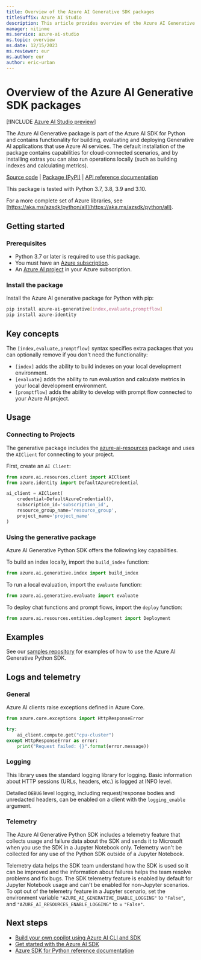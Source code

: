 ```yaml
---
title: Overview of the Azure AI Generative SDK packages
titleSuffix: Azure AI Studio
description: This article provides overview of the Azure AI Generative SDK packages.
manager: nitinme
ms.service: azure-ai-studio
ms.topic: overview
ms.date: 12/15/2023
ms.reviewer: eur
ms.author: eur
author: eric-urban
---
```


# Overview of the Azure AI Generative SDK packages

[!INCLUDE [Azure AI Studio preview](../includes/preview-ai-studio.md)]

The Azure AI Generative package is part of the Azure AI SDK for Python and contains functionality for building, evaluating and deploying Generative AI applications that use Azure AI services. The default installation of the package contains capabilities for cloud-connected scenarios, and by installing extras you can also run operations locally (such as building indexes and calculating metrics).

[Source code](https://github.com/Azure/azure-sdk-for-python/tree/main/sdk/ai/azure-ai-generative) | [Package (PyPI)](https://pypi.org/project/azure-ai-generative/) | [API reference documentation](/python/api/overview/azure/ai-generative-readme)

This package is tested with Python 3.7, 3.8, 3.9 and 3.10.

For a more complete set of Azure libraries, see [https://aka.ms/azsdk/python/all](https://aka.ms/azsdk/python/all).

## Getting started

### Prerequisites

- Python 3.7 or later is required to use this package.
- You must have an [Azure subscription](https://portal.azure.com).
- An [Azure AI project](./create-projects.md) in your Azure subscription. 


### Install the package

Install the Azure AI generative package for Python with pip:

```bash
pip install azure-ai-generative[index,evaluate,promptflow]
pip install azure-identity
```

## Key concepts

The `[index,evaluate,promptflow]` syntax specifies extra packages that you can optionally remove if you don't need the functionality:

- `[index]` adds the ability to build indexes on your local development environment.
- `[evaluate]` adds the ability to run evaluation and calculate metrics in your local development environment.
- `[promptflow]` adds the ability to develop with prompt flow connected to your Azure AI project.


## Usage


### Connecting to Projects
The generative package includes the [azure-ai-resources](https://pypi.org/project/azure-ai-resources) package and uses the `AIClient` for connecting to your project.

First, create an `AI Client`:

```python
from azure.ai.resources.client import AIClient
from azure.identity import DefaultAzureCredential

ai_client = AIClient(
    credential=DefaultAzureCredential(),
    subscription_id='subscription_id',
    resource_group_name='resource_group',
    project_name='project_name'
)
```

### Using the generative package

Azure AI Generative Python SDK offers the following key capabilities.

To build an index locally, import the `build_index` function:

```python
from azure.ai.generative.index import build_index
```

To run a local evaluation, import the `evaluate` function:
```python
from azure.ai.generative.evaluate import evaluate
```

To deploy chat functions and prompt flows, import the `deploy` function:
```python
from azure.ai.resources.entities.deployment import Deployment
```


## Examples

See our [samples repository](https://github.com/Azure-Samples/azureai-samples) for examples of how to use the Azure AI Generative Python SDK.

## Logs and telemetry

### General

Azure AI clients raise exceptions defined in Azure Core.

```python
from azure.core.exceptions import HttpResponseError

try:
    ai_client.compute.get("cpu-cluster")
except HttpResponseError as error:
    print("Request failed: {}".format(error.message))
```

### Logging

This library uses the standard logging library for logging. Basic information about HTTP sessions (URLs, headers, etc.) is logged at INFO level.

Detailed `DEBUG` level logging, including request/response bodies and unredacted headers, can be enabled on a client with the `logging_enable` argument.


### Telemetry

The Azure AI Generative Python SDK includes a telemetry feature that collects usage and failure data about the SDK and sends it to Microsoft when you use the SDK in a Jupyter Notebook only. Telemetry won't be collected for any use of the Python SDK outside of a Jupyter Notebook.

Telemetry data helps the SDK team understand how the SDK is used so it can be improved and the information about failures helps the team resolve problems and fix bugs. The SDK telemetry feature is enabled by default for Jupyter Notebook usage and can't be enabled for non-Jupyter scenarios. To opt out of the telemetry feature in a Jupyter scenario, set the environment variable `"AZURE_AI_GENERATIVE_ENABLE_LOGGING"` to `"False"`, and `"AZURE_AI_RESOURCES_ENABLE_LOGGING"` to = `"False"`.


## Next steps

- [Build your own copilot using Azure AI CLI and SDK](../tutorials/deploy-copilot-sdk.md)
- [Get started with the Azure AI SDK](./sdk-install.md)
- [Azure SDK for Python reference documentation](/python/api/overview/azure/ai)
